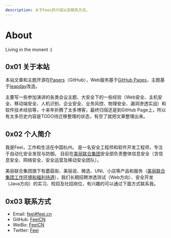 ```yaml
---
description: 关于Feei的介绍以及联系方式。
---
```


# About

Living in the monent :)

## 0x01 关于本站

本站文章和主题开源在[Papers](https://github.com/FeeiCN/Papers)（GitHub），Web服务基于[GitHub Pages](https://pages.github.com)，主题基于[leapday](https://github.com/mattgraham/leapday)改造。

主要写一些参加演讲的各类会议主题、大安全下的一些经验（Web安全、主机安全、移动端安全、人机识别、企业安全、业务风控、物理安全、漏洞渗透实战）和软件技术经验等，十来年折腾了太多博客，最终归宿还是到GitHub Page上，所以有太多历史内容是TODO待迁移整理的状态，有空了就把文章整理出来。

## 0x02 个人简介

我是Feei，工作和生活在中国杭州。
是一名安全工程师和软件开发工程师，专注于自动化安全发现与防御。
目前在[美丽联合集团](http://www.meili-inc.com)安全部负责整体信息安全（含信息安全、网络安全、安全运营及移动安全团队）。

美丽联合集团旗下有蘑菇街、美丽说、微选、UNI、小店等产品和服务（[美丽联合集团工作环境和福利待遇](https://www.zhihu.com/question/25437690/answer/31243880)），我们长期招聘渗透测试（Web方向）、安全开发（Java方向）的实习、校招及社招岗位，有兴趣的可以通过下面方式联系我。

## 0x03 联系方式

- Email: [feei#feei.cn](mailto:feei@feei.cn)
- GitHub: [FeeiCN](https://github.com/FeeiCN)
- WeiBo: [FeeiCN](http://weibo.com/333029888)
- Twitter: [Feei](https://twitter.com/feei_cn)
